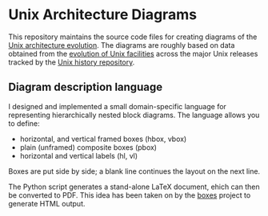 # Unix Architecture Diagrams
This repository maintains the source code files for creating diagrams of the
[Unix architecture evolution](https://dspinellis.github.io/unix-architecture/index.html).
The diagrams are roughly based on data obtained from the
[evolution of Unix facilities](https://dspinellis.github.io/unix-history-man/index.html)
across the major Unix releases tracked by the
[Unix history repository](https://github.com/dspinellis/unix-history-repo).


## Diagram description language
I designed and implemented a small domain-specific language for
representing hierarchically nested block diagrams.
The language allows you to define:

* horizontal, and vertical framed boxes (hbox, vbox)
* plain (unframed) composite boxes (pbox)
* horizontal and vertical labels (hl, vl)

Boxes are put side by side; a blank line continues the layout on the next line.

The Python script generates a stand-alone LaTeX document, ehich can then be converted to PDF.
This idea has been taken on by the [boxes](https://github.com/panos1962/boxes)
project to generate HTML output.
